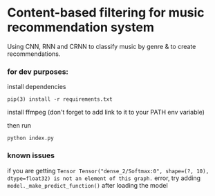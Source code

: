 # Content-based filtering for music recommendation system

Using CNN, RNN and CRNN to classify music by genre & to create recommendations.

### for dev purposes: 
install dependencies 

```pip(3) install -r requirements.txt```

install ffmpeg (don't forget to add link to it to your PATH env variable)

then run

```python index.py```  

### known issues
if you are getting ```Tensor Tensor("dense_2/Softmax:0", shape=(?, 10), dtype=float32) is not an element of this graph.``` error, try adding  ```model._make_predict_function()``` after loading the model
